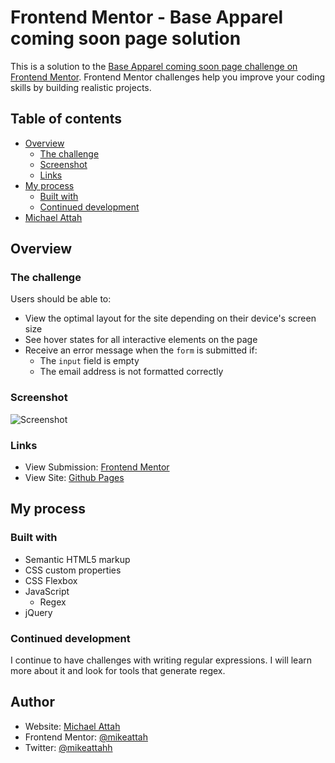 # Frontend Mentor - Base Apparel coming soon page solution

This is a solution to the [Base Apparel coming soon page challenge on Frontend Mentor](https://www.frontendmentor.io/challenges/base-apparel-coming-soon-page-5d46b47f8db8a7063f9331a0). Frontend Mentor challenges help you improve your coding skills by building realistic projects.

## Table of contents

- [Overview](#overview)
  - [The challenge](#the-challenge)
  - [Screenshot](#screenshot)
  - [Links](#links)
- [My process](#my-process)
  - [Built with](#built-with)
  - [Continued development](#continued-development)
- [Michael Attah](#author)

## Overview

### The challenge

Users should be able to:

- View the optimal layout for the site depending on their device's screen size
- See hover states for all interactive elements on the page
- Receive an error message when the `form` is submitted if:
  - The `input` field is empty
  - The email address is not formatted correctly

### Screenshot

![Screenshot](./screenshot.jpg)

### Links

- View Submission: [Frontend Mentor](https://www.frontendmentor.io/solutions/html-css-javascript-jquery-3GJqRUAdi)
- View Site: [Github Pages](https://mikeattah.github.io/frontend-mentor-base-apparel-coming-soon/)

## My process

### Built with

- Semantic HTML5 markup
- CSS custom properties
- CSS Flexbox
- JavaScript
  - Regex
- jQuery

### Continued development

I continue to have challenges with writing regular expressions. I will learn more about it and look for tools that generate regex.

## Author

- Website: [Michael Attah](https://mikeattah.com)
- Frontend Mentor: [@mikeattah](https://www.frontendmentor.io/profile/mikeattah)
- Twitter: [@mikeattahh](https://www.twitter.com/mikeattahh)
